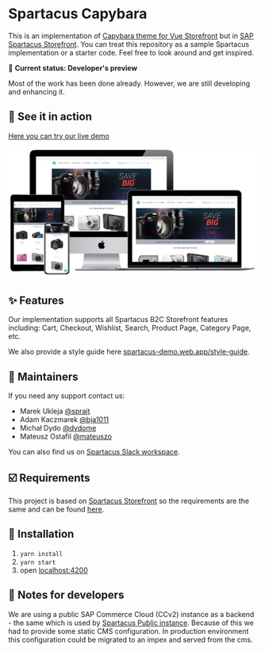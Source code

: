 # Spartacus Capybara

This is an implementation of [Capybara theme for Vue Storefront](https://github.com/DivanteLtd/vsf-capybara) but in [SAP Spartacus Storefront](https://github.com/SAP/spartacus). You can treat this repository as a sample Spartacus implementation or a starter code. Feel free to look around and get inspired.

🔨  **Current status: Developer's preview**

Most of the work has been done already. However, we are still developing and enhancing it.

## 🚀 See it in action

[Here you can try our live demo](https://spartacus-demo.web.app/)

[![spartacus-mockup](spartacus-capybara-mockup.png)](https://spartacus-demo.web.app/)

## ✨  Features

Our implementation supports all Spartacus B2C Storefront features including: Cart, Checkout, Wishlist, Search, Product Page, Category Page, etc.

We also provide a style guide here [spartacus-demo.web.app/style-guide](https://spartacus-demo.web.app/style-guide).

## 👥  Maintainers

If you need any support contact us:

- Marek Ukleja [@sprajt](https://github.com/sprajt)
- Adam Kaczmarek [@bja1011](https://github.com/bja1011)
- Michał Dydo [@dydome](https://github.com/dydome)
- Mateusz Ostafil [@mateuszo](https://github.com/mateuszo)

You can also find us on [Spartacus Slack workspace](https://join.slack.com/t/spartacus-storefront/shared_invite/enQtNDM1OTI3OTMwNjU5LTg1NGVjZmFkZjQzODc1MzFhMjc3OTZmMzIzYzg0YjMwODJiY2YxYjA5MTE5NjVmN2E5NjMxNjEzMGNlMDRjMjU).

## ☑️  Requirements

This project is based on [Spartacus Storefront](https://github.com/SAP/spartacus) so the requirements are the same and can be found [here](https://github.com/SAP/spartacus#requirements).

## 🔌  Installation

1. `yarn install`
2. `yarn start`
3. open [localhost:4200](http://localhost:4200)

## 📓  Notes for developers

We are using a public SAP Commerce Cloud (CCv2) instance as a backend - the same which is used by [Spartacus Public instance](https://spartacus.c39j2-walkersde1-d4-public.model-t.cc.commerce.ondemand.com/electronics-spa/en/USD/). Because of this we had to provide some static CMS configuration. In production environment this configuration could be migrated to an impex and served from the cms.

